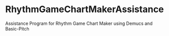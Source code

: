 # RhythmGameChartMakerAssistance
Assistance Program for Rhythm Game Chart Maker using Demucs and Basic-Pitch
